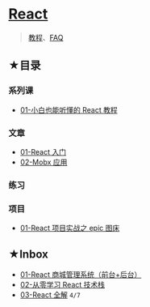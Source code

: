 # [React](https://github.com/ppambler/react)

> [教程](./resource.md)、[FAQ](./faq/README.md)

## ★目录

### 系列课

- [01-小白也能听懂的 React 教程](./01/README.md)

### 文章

- [01-React 入门](./react/01.md)
- [02-Mobx 应用](./06/01.md)

### 练习

### 项目

- [01-React 项目实战之 epic 图床](./05/README.md)

## ★Inbox

- [01-React 商城管理系统（前台+后台）](./02/README.md)
- [02-从零学习 React 技术栈](./03/README.md)
- [03-React 全解](./04/README.md) `4/7`
